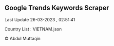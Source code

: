

## Google Trends Keywords Scraper 
 
Last Update 26-03-2023 , 02:51:41

Country List :
VIETNAM.json



© Abdul Muttaqin 
